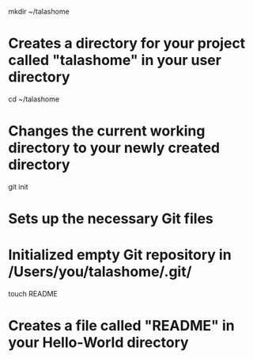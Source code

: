 mkdir ~/talashome
# Creates a directory for your project called "talashome" in your user directory

cd ~/talashome
# Changes the current working directory to your newly created directory

git init
# Sets up the necessary Git files
# Initialized empty Git repository in /Users/you/talashome/.git/

touch README
# Creates a file called "README" in your Hello-World directory
